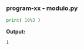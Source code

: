 
<a name="modulo"/>

### program-xx - modulo.py

```python
print( 10%3 )
```

**Output:**
```
1
```
